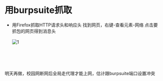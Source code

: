 # 用burpsuite抓取
- 用Firefox抓取HTTP请求头和响应头
找到网页，右键-查看元素-网络
点击要抓包的网页得到消息头
   <br>
   <br>
![1](https://github.com/chalern/ctf_web/blob/master/%E5%BE%AE%E4%BF%A1%E6%88%AA%E5%9B%BE_20171122013107.png)
<br>
<br>
<br>
<br>
明天再做，校园网断网后全局走代理才能上网，估计跟burpsuite端口设置冲突
